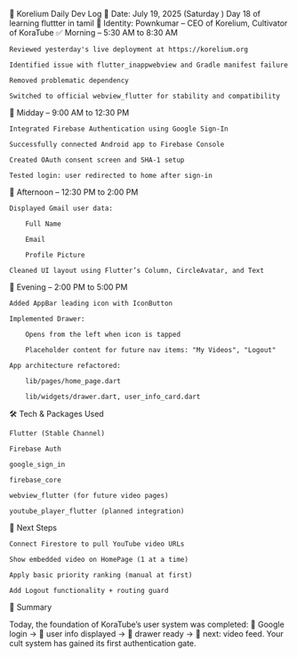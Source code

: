 🧾 Korelium Daily Dev Log
📅 Date: July 19, 2025 (Saturday )
Day 18 of learning fluttter in tamil 
🧠 Identity: Pownkumar – CEO of Korelium, Cultivator of KoraTube
✅ Morning – 5:30 AM to 8:30 AM

    Reviewed yesterday's live deployment at https://korelium.org

    Identified issue with flutter_inappwebview and Gradle manifest failure

    Removed problematic dependency

    Switched to official webview_flutter for stability and compatibility

🔐 Midday – 9:00 AM to 12:30 PM

    Integrated Firebase Authentication using Google Sign-In

    Successfully connected Android app to Firebase Console

    Created OAuth consent screen and SHA-1 setup

    Tested login: user redirected to home after sign-in

👤 Afternoon – 12:30 PM to 2:00 PM

    Displayed Gmail user data:

        Full Name

        Email

        Profile Picture

    Cleaned UI layout using Flutter’s Column, CircleAvatar, and Text

🧭 Evening – 2:00 PM to 5:00 PM

    Added AppBar leading icon with IconButton

    Implemented Drawer:

        Opens from the left when icon is tapped

        Placeholder content for future nav items: "My Videos", "Logout"

    App architecture refactored:

        lib/pages/home_page.dart

        lib/widgets/drawer.dart, user_info_card.dart

🛠️ Tech & Packages Used

    Flutter (Stable Channel)

    Firebase Auth

    google_sign_in

    firebase_core

    webview_flutter (for future video pages)

    youtube_player_flutter (planned integration)

📌 Next Steps

    Connect Firestore to pull YouTube video URLs

    Show embedded video on HomePage (1 at a time)

    Apply basic priority ranking (manual at first)

    Add Logout functionality + routing guard

🧙 Summary

Today, the foundation of KoraTube’s user system was completed:
🧩 Google login → 👤 user info displayed → 🧭 drawer ready → 🎯 next: video feed.
Your cult system has gained its first authentication gate.
